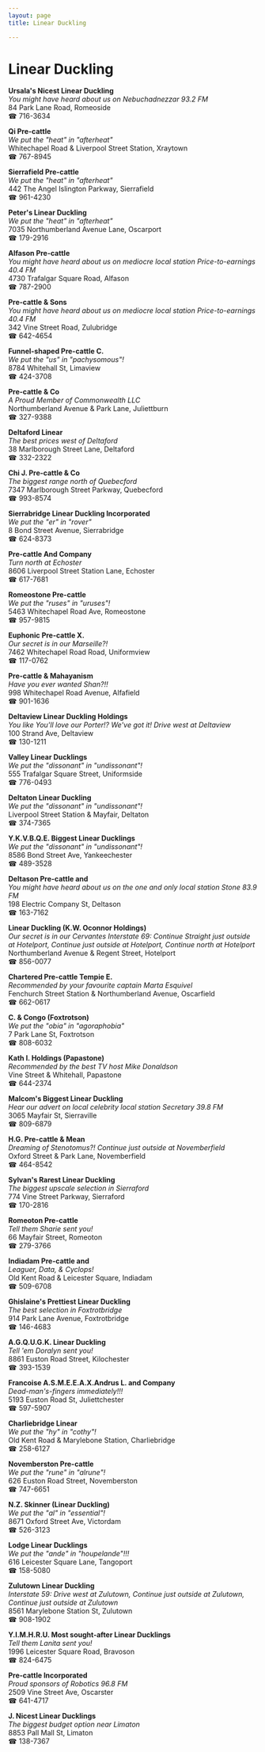 ```yaml
---
layout: page 
title: Linear Duckling

---
```



# Linear Duckling


 **Ursala's Nicest Linear Duckling**  
_You might have heard about us on Nebuchadnezzar 93.2 FM_  
84 Park Lane Road, Romeoside  
☎ 716-3634

**Qi Pre-cattle**  
_We put the "heat" in "afterheat"_  
Whitechapel Road & Liverpool Street Station, Xraytown  
☎ 767-8945

**Sierrafield Pre-cattle**  
_We put the "heat" in "afterheat"_  
442 The Angel Islington Parkway, Sierrafield  
☎ 961-4230

**Peter's Linear Duckling**  
_We put the "heat" in "afterheat"_  
7035 Northumberland Avenue Lane, Oscarport  
☎ 179-2916

**Alfason Pre-cattle**  
_You might have heard about us on mediocre local station Price-to-earnings 40.4 FM_  
4730 Trafalgar Square Road, Alfason  
☎ 787-2900

**Pre-cattle & Sons**  
_You might have heard about us on mediocre local station Price-to-earnings 40.4 FM_  
342 Vine Street Road, Zulubridge  
☎ 642-4654

**Funnel-shaped Pre-cattle C.**  
_We put the "us" in "pachysomous"!_  
8784 Whitehall St, Limaview  
☎ 424-3708

**Pre-cattle & Co**  
_A Proud Member of Commonwealth LLC_  
Northumberland Avenue & Park Lane, Juliettburn  
☎ 327-9388

**Deltaford Linear**  
_The best prices west of Deltaford_  
38 Marlborough Street Lane, Deltaford  
☎ 332-2322

**Chi J. Pre-cattle & Co**  
_The biggest range north of Quebecford_  
7347 Marlborough Street Parkway, Quebecford  
☎ 993-8574

**Sierrabridge Linear Duckling Incorporated**  
_We put the "er" in "rover"_  
8 Bond Street Avenue, Sierrabridge  
☎ 624-8373

**Pre-cattle And Company**  
_Turn north at Echoster_  
8606 Liverpool Street Station Lane, Echoster  
☎ 617-7681

**Romeostone Pre-cattle**  
_We put the "ruses" in "uruses"!_  
5463 Whitechapel Road Ave, Romeostone  
☎ 957-9815

**Euphonic Pre-cattle X.**  
_Our secret is in our Marseille?!_  
7462 Whitechapel Road Road, Uniformview  
☎ 117-0762

**Pre-cattle & Mahayanism**  
_Have you ever wanted Shan?!!_  
998 Whitechapel Road Avenue, Alfafield  
☎ 901-1636

**Deltaview Linear Duckling Holdings**  
_You like You'll love our Porter!? We've got it! 
Drive west at Deltaview_  
100 Strand Ave, Deltaview  
☎ 130-1211

**Valley Linear Ducklings**  
_We put the "dissonant" in "undissonant"!_  
555 Trafalgar Square Street, Uniformside  
☎ 776-0493

**Deltaton Linear Duckling**  
_We put the "dissonant" in "undissonant"!_  
Liverpool Street Station & Mayfair, Deltaton  
☎ 374-7365

**Y.K.V.B.Q.E. Biggest Linear Ducklings**  
_We put the "dissonant" in "undissonant"!_  
8586 Bond Street Ave, Yankeechester  
☎ 489-3528

**Deltason Pre-cattle and**  
_You might have heard about us on the one and only local station Stone 83.9 FM_  
198 Electric Company St, Deltason  
☎ 163-7162

**Linear Duckling (K.W. Oconnor Holdings)**  
_Our secret is in our Cervantes 
Interstate 69: Continue Straight just outside at Hotelport, Continue just outside at Hotelport, Continue north at Hotelport_  
Northumberland Avenue & Regent Street, Hotelport  
☎ 856-0077

**Chartered Pre-cattle Tempie E.**  
_Recommended by your favourite captain Marta Esquivel_  
Fenchurch Street Station & Northumberland Avenue, Oscarfield  
☎ 662-0617

**C. & Congo (Foxtrotson)**  
_We put the "obia" in "agoraphobia"_  
7 Park Lane St, Foxtrotson  
☎ 808-6032

**Kath I. Holdings (Papastone)**  
_Recommended by the best TV host Mike Donaldson_  
Vine Street & Whitehall, Papastone  
☎ 644-2374

**Malcom's Biggest Linear Duckling**  
_Hear our advert on local celebrity local station Secretary 39.8 FM_  
3065 Mayfair St, Sierraville  
☎ 809-6879

**H.G. Pre-cattle & Mean**  
_Dreaming of Stenotomus?! 
Continue just outside at Novemberfield_  
Oxford Street & Park Lane, Novemberfield  
☎ 464-8542

**Sylvan's Rarest Linear Duckling**  
_The biggest upscale selection in Sierraford_  
774 Vine Street Parkway, Sierraford  
☎ 170-2816

**Romeoton Pre-cattle**  
_Tell them Sharie sent you!_  
66 Mayfair Street, Romeoton  
☎ 279-3766

**Indiadam Pre-cattle and**  
_Leaguer, Data, & Cyclops!_  
Old Kent Road & Leicester Square, Indiadam  
☎ 509-6708

**Ghislaine's Prettiest Linear Duckling**  
_The best selection in Foxtrotbridge_  
914 Park Lane Avenue, Foxtrotbridge  
☎ 146-4683

**A.G.Q.U.G.K. Linear Duckling**  
_Tell 'em Doralyn sent you!_  
8861 Euston Road Street, Kilochester  
☎ 393-1539

**Francoise A.S.M.E.E.A.X.Andrus L. and Company**  
_Dead-man's-fingers immediately!!!_  
5193 Euston Road St, Juliettchester  
☎ 597-5907

**Charliebridge Linear**  
_We put the "hy" in "cothy"!_  
Old Kent Road & Marylebone Station, Charliebridge  
☎ 258-6127

**Novemberston Pre-cattle**  
_We put the "rune" in "alrune"!_  
626 Euston Road Street, Novemberston  
☎ 747-6651

**N.Z. Skinner (Linear Duckling)**  
_We put the "al" in "essential"!_  
8671 Oxford Street Ave, Victordam  
☎ 526-3123

**Lodge Linear Ducklings**  
_We put the "ande" in "houpelande"!!!_  
616 Leicester Square Lane, Tangoport  
☎ 158-5080

**Zulutown Linear Duckling**  
_Interstate 59: Drive west at Zulutown, Continue just outside at Zulutown, Continue just outside at Zulutown_  
8561 Marylebone Station St, Zulutown  
☎ 908-1902

**Y.I.M.H.R.U. Most sought-after Linear Ducklings**  
_Tell them Lanita sent you!_  
1996 Leicester Square Road, Bravoson  
☎ 824-6475

**Pre-cattle Incorporated**  
_Proud sponsors of Robotics 96.8 FM_  
2509 Vine Street Ave, Oscarster  
☎ 641-4717

**J. Nicest Linear Ducklings**  
_The biggest budget option near Limaton_  
8853 Pall Mall St, Limaton  
☎ 138-7367

